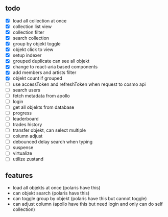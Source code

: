 ## todo

- [x] load all collection at once
- [x] collection list view
- [x] collection filter
- [x] search collection
- [x] group by objekt toggle
- [x] objekt click to view
- [x] setup indexer
- [x] grouped duplicate can see all objekt
- [x] change to react-aria based components
- [x] add members and artists filter
- [x] objekt count if grouped
- [ ] use accessToken and refreshToken when request to cosmo api
- [ ] search users
- [ ] fetch metadata from apollo
- [ ] login
- [ ] get all objekts from database
- [ ] progress
- [ ] leaderboard
- [ ] trades history
- [ ] transfer objekt, can select multiple
- [ ] column adjust
- [ ] debounced delay search when typing
- [ ] suspense
- [ ] virtualize
- [ ] utilize zustand

## features

- load all objekts at once (polaris have this)
- can objekt search (polaris have this)
- can toggle group by objekt (polaris have this but cannot toggle)
- can adjust column (apollo have this but need login and only can do self collection)
